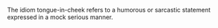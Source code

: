 
The idiom tongue-in-cheek refers to a humorous or sarcastic statement expressed in a mock serious manner.
